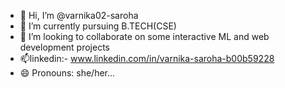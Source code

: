 - 👋 Hi, I’m @varnika02-saroha
- 🌱 I’m currently pursuing B.TECH(CSE)
- 💞️ I’m looking to collaborate on some interactive ML and web development projects
- 📫linkedin:- www.linkedin.com/in/varnika-saroha-b00b59228
- 😄 Pronouns: she/her...

<!---
varnika02-saroha/varnika02-saroha is a ✨ special ✨ repository because its `README.md` (this file) appears on your GitHub profile.
You can click the Preview link to take a look at your changes.
--->
